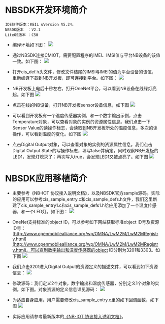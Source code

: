 # NBSDK开发环境简介

	IDE软件版本：KEIL uVersion V5.24。
	NBSDK版本  ：V2.1
	LiteOS版本 ：C50

- 编译环境如下图：
![](./image/1.png)


- 通过NBSDK连接CMIOT，需要配置程序的IMEI、IMSI值与平台NB设备的该值一致。如下图：
![](./image/2.png)


- 打开cis_def.h头文件，修改文件结尾的IMSI与IMEI的值为平台设备的该值，重新编译下载到NB开发板，即可连接到平台。如下图：
![](./image/3.png)

- NB开发板上电后十秒左右，打开OneNet平台，可以看到NB设备在线绿灯亮起。如下图
![](./image/4.png)


- 点击在线的NB设备，打开NB开发板sensor设备信息，如下图
![](./image/5.png)


- 可以看到开发板有一个温度传感器实例，和一个数字输出示例，点击Temperature对象，可以查看对象的实例的资源属性信息。我们点击一下Sensor Value的读操作标志，会读取到NB开发板所处的温度信息，多次的读操作，可以看到温度的变化。如下图
![](./image/6.png)


- 点击Digital Output对象，可以查看对象的实例的资源属性信息。我们点击Digital Output State的写操作标志，填写false并确定，同时观察NB开发板的LED1，发现灯熄灭了；再次写入true，会发现LED1又被点亮了。如下图
![](./image/7.png)


# NBSDK应用移植简介

- 主要参考《NB-IOT 协议接入说明文档》，以及NBSDK官方sample源码。实际的应用可以参考cis_sample_entry.c和cis_sample_defs.h文件，我们这里新建了cis_sample_entry1.c和cis_sample_defs1.h给应用添加了一个温度传感器，和一个LED灯。如下图：
![](./image/8.png)


- OneNet支持标准的object ID，可以参考如下网站获取标准object ID号及资源ID号：[http://www.openmobilealliance.org/wp/OMNA/LwM2M/LwM2MRegistry.html](http://www.openmobilealliance.org/wp/OMNA/LwM2M/LwM2MRegistry.html)。可以查到数字输出和温度传感器的object ID分别为3201和3303。如下图
![](./image/9.png)


- 我们点击3201进入Digital Output的资源定义的描述文件，可以看到如下资源信息：
![](./image/10.png)


- 修改源码：我们定义2个对象，数字输出和温度传感器，分别定义1个对象的实例。如下图。对象资源的定义信息详见源码：
![](./image/11.png)

- 为适应自身应用，用户需要修改cis_sample_entry.c里的如下回调函数，如下图
![](./image/12.png)


- 实际应用请参考最新版本的[《NB-IOT 协议接入说明文档》](https://open.iot.10086.cn/doc/art431.html#118)。
